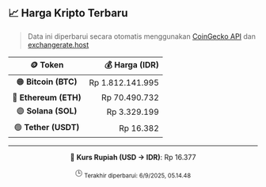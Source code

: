 

<!-- HARGA_KRIPTO -->
## 📈 Harga Kripto Terbaru

> Data ini diperbarui secara otomatis menggunakan [CoinGecko API](https://www.coingecko.com/) dan [exchangerate.host](https://exchangerate.host/)

<div align="center">

| 🪙 Token | 💰 Harga (IDR) |
|:------:|---------------:|
| 🟠 **Bitcoin (BTC)**   | Rp 1.812.141.995 |
| 🔵 **Ethereum (ETH)**  | Rp 70.490.732 |
| 🟣 **Solana (SOL)**    | Rp 3.329.199 |
| 🟢 **Tether (USDT)**   | Rp 16.382 |

---

💱 **Kurs Rupiah (USD → IDR)**: Rp 16.377

🕒 <sub>Terakhir diperbarui: 6/9/2025, 05.14.48</sub>

</div>
<!-- /HARGA_KRIPTO -->